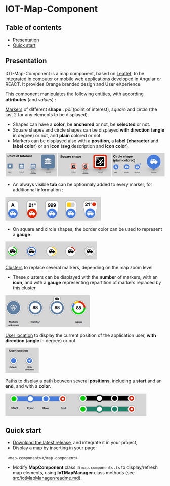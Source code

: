 # IOT-Map-Component 

## Table of contents

- [Presentation](#presentation)
- [Quick start](#quick-start)


## Presentation

IOT-Map-Component is a map component, based on [Leaflet](https://leafletjs.com/), to be integrated in computer or mobile web applications developed in Angular or REACT. 
It provides Orange branded design and User eXperience. 

This component manipulates the following <ins>entities</ins>, with according **attributes** (and *values*) :

<ins>Markers</ins> of different **shape** : *poi* (point of interest), *square* and *circle* (the last 2 for any elements to be displayed). 
- Shapes can have a **color**, be **anchored** or not, be **selected** or not.
- Square shapes and circle shapes can be displayed **with direction** (**angle** in degree) or not, and **plain** colored or not.
- Markers can be displayed also with a **position**, a **label** (**character** and **label color**) or an **icon** (**svg** description and **icon color**). 

<img src="doc/Image1.png">

- An always visible **tab** can be optionnaly added to every marker, for additionnal information :

<img src="doc/Image2.png">

- On square and circle shapes, the border color can be used to represent a **gauge** : 

<img src="doc/Image3.png">

<ins>Clusters</ins> to replace several markers, depending on the map zoom level.
- These clusters can be displayed with the **number** of markers, with an **icon**, and with a **gauge** representing repartition of markers replaced by this cluster.

<img src="doc/Image4.png">

<ins>User location</ins> to display the current position of the application user, **with direction** (**angle** in degree) or not.

<img src="doc/Image5.png">

<ins>Paths</ins> to display a path between several **positions**, including a **start** and an **end**, and with a **color**.

<img src="doc/Image6.png">

[comment]: <Examples of use can be found in [samples](https://github.com/Orange-OpenSource/IOT-Map-Component/samples).>

[comment]: <TbAdded image of one sample>

## Quick start


- [Download the latest release](https://github.com/Orange-OpenSource/IOT-Map-Component/archive/v0.1.1.zip), and integrate it in your project,
- Display a map by inserting in your page:
```
 <map-component></map-component>
```
- Modify **MapComponent** class in ```map.components.ts``` to display/refresh map elements, using **IoTMapManager** class methods (see [src/iotMapManager/readme.md](https://github.com/Orange-OpenSource/IOT-Map-Component/blob/master/src/iotMapManager/readme.md)).


